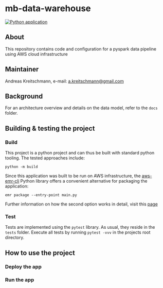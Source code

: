 # mb-data-warehouse
[![Python application](https://github.com/AndyLeGrand/mb-data-warehouse/actions/workflows/python-app.yml/badge.svg)](https://github.com/AndyLeGrand/mb-data-warehouse/actions/workflows/python-app.yml)

## About

This repository contains code and configuration for a pyspark data pipeline using AWS cloud infrastructure

## Maintainer

Andreas Kreitschmann, e-mail: [a.kreitschmann@gmail.com](mailto:a.kreitschmann@gmail.com)

## Background

For an architecture overview and details on the data model, refer to the `docs` folder.

## Building & testing the project

### Build

This project is a python project and can thus be built with standard python tooling.
The tested approaches include: 

    python -m build

Since this application was built to be run on AWS infrastructure, the [aws-emr-cli](https://pypi.org/project/aws-emr-cli/) Python library
offers a convenient alternative for packaging the application:

    emr package --entry-point main.py

Further information on how the second option works in detail, visit this [page](https://aws.amazon.com/de/blogs/big-data/build-deploy-and-run-spark-jobs-on-amazon-emr-with-the-open-source-emr-cli-tool/)

### Test

Tests are implemented using the `pytest` library. As usual, they reside in the `tests` folder.
Execute all tests by running `pytest -vvv` in the projects root directory.

## How to use the project

### Deploy the app

### Run the app


